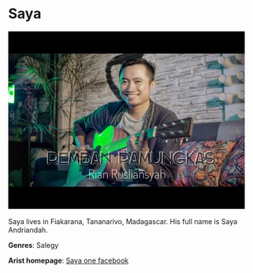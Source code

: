 # Saya

![Saya](saya.jpg)

Saya lives in Fiakarana, Tananarivo, Madagascar. His full name is Saya Andriandah.

**Genres**: Salegy


**Arist homepage**: [Saya one facebook](https://web.facebook.com/miora.kier?hc_ref=ARTx-9fbmzR_Q7DDEbRfmwv_V4_6PcvsXOJ8e1OMLcgsMChFc2q-GmEXpDIvggRZ2EY&_rdc=1&_rdr)
